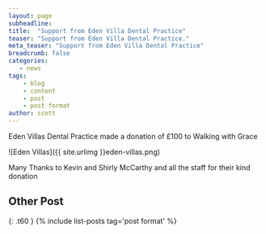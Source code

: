 ```yaml
---
layout: page
subheadline: 
title:  "Support from Eden Villa Dental Practice"
teaser: "Support from Eden Villa Dental Practice."
meta_teaser: "Support from Eden Villa Dental Practice"
breadcrumb: false
categories:
   - news
tags:
    - blog
    - content
    - post
    - post format
author: scott
---
```

Eden Villas Dental Practice made a donation of £100 to Walking with Grace

![Eden Villas]({{ site.urlimg }}eden-villas.png)

Many Thanks to Kevin and Shirly McCarthy and all the staff for their kind donation


## Other Post
{: .t60 }
{% include list-posts tag='post format' %}
